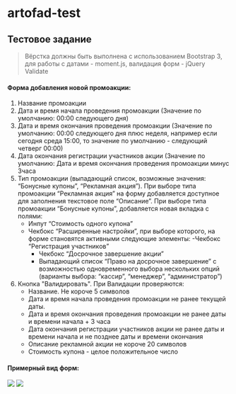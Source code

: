 # artofad-test
## Тестовое задание

> Вёрстка должны быть выполнена с использованием Bootstrap 3, для работы с датами - moment.js, валидация форм - jQuery Validate

#### Форма добавления новой промоакции:

1. Название промоакции
2. Дата и время начала проведения промоакции (Значение по умолчанию: 00:00 следующего дня)
3. Дата и время окончания проведения промоакции (Значение по умолчанию: 00:00 следующего дня плюс неделя, например если сегодня среда 15:00, то значение по умолчанию - следующий четверг 00:00)
4. Дата окончания регистрации участников акции (Значение по умолчанию: Дата и время окончания проведения промоакции минус 3часа
5. Тип промоакции (выпадающий список, возможные значения: “Бонусные купоны”, “Рекламная акция”). При выборе типа промоакции “Рекламная акция” на форму добавляется доступное для заполнения текстовое поле “Описание”. При выборе типа промоакции “Бонусные купоны”, добавляется новая вкладка с полями:
   - Инпут “Стоимость одного купона”
   - Чекбокс “Расширенные настройки”, при выборе которого, на форме становятся активными следующие элементы:
       -Чекбокс “Регистрация участников”
       - Чекбокс “Досрочное завершение акции”
       - Выпадающий список “Право на досрочное завершение” с возможностью одновременного выбора нескольких опций (варианты выбора: “кассир”, “менеджер”, “администратор”)
6. Кнопка "Валидировать". При Валидации проверяются:
   - Название. Не короче 5 символов
   - Дата и время начала проведения промоакции не ранее текущей даты.
   - Дата и время окончания проведения промоакции не ранее даты и времени начала + 3 часа
   - Дата окончания регистрации участников акции не ранее даты и времени начала и не позднее даты и времени окончания
   - Описание рекламной акции не короче 20 символов
   - Стоимость купона - целое положительное число

#### Примерный вид форм:

![](https://image.ibb.co/fTe2ed/1.png)
![](https://image.ibb.co/kpYykJ/2.png)
